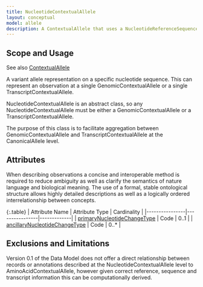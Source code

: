 ```yaml
---
title: NucleotideContextualAllele
layout: conceptual
model: allele
description: A ContextualAllele that uses a NucleotideReferenceSequence as its ReferenceSequence.
---
```



Scope and Usage
---------------

See also [ContextualAllele](contextual_allele.html)

A variant allele representation on a specific nucleotide sequence.  This can represent an observation at a single GenomicContextualAllele or a single TranscriptContextualAllele.

NucleotideContextualAllele is an abstract class, so any NucleotideContextualAllele must be either a GenomicContextualAllele or a TranscriptContextualAllele.

The purpose of this class is to facilitate aggregation between GenomicContextualAllele and TranscriptContextualAllele at the CanonicalAllele level.

Attributes
--------------------

When describing observations a concise and interoperable method is required to reduce ambiguity as well as clarify the semantics of nature language and biological meaning. The use of a formal, stable ontological structure allows highly detailed descriptions as well as a logically ordered interrelationship between concepts.

{:.table}
| Attribute Name | Attribute Type | Cardinality |
|----------------|----------------|-------------|
| [primaryNucleotideChangeType](/value_set_list/primary_nucleotide_change_type.html) | Code | 0..1 |
| [ancillaryNucleotideChangeType](/value_set_list/ancillary_nucleotide_change_type.html) | Code | 0..* |

Exclusions and Limitations
--------------------------

Version 0.1 of the Data Model does not offer a direct relationship between records or annotations described at the NucleotideContextualAllele level to AminoAcidContextualAllele, however given correct reference, sequence and transcript information this can be computationally derived.

